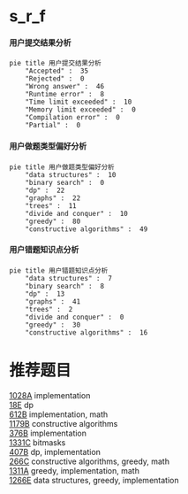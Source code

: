 # s_r_f

<!-- tabs:start -->



#### **用户提交结果分析**

```mermaid
pie title 用户提交结果分析
    "Accepted" :  35
    "Rejected" :  0
    "Wrong answer" :  46
    "Runtime error" :  8
    "Time limit exceeded" :  10
    "Memory limit exceeded" :  0
    "Compilation error" :  0
    "Partial" :  0
```

#### **用户做题类型偏好分析**

```mermaid
pie title 用户做题类型偏好分析
    "data structures" :  10
    "binary search" :  0
    "dp" :  22
    "graphs" :  22
    "trees" :  11
    "divide and conquer" :  10
    "greedy" :  80
    "constructive algorithms" :  49
```
#### **用户错题知识点分析**

```mermaid
pie title 用户错题知识点分析
    "data structures" :  7
    "binary search" :  8
    "dp" :  13
    "graphs" :  41
    "trees" :  2
    "divide and conquer" :  0
    "greedy" :  30
    "constructive algorithms" :  16
```



<!-- tabs:end -->
# 推荐题目
[1028A](https://codeforces.com/contest/1028/problem/A)		implementation		  
[18E](https://codeforces.com/contest/18/problem/E)		dp		  
[612B](https://codeforces.com/contest/612/problem/B)		implementation,
                        math		  
[1179B](https://codeforces.com/contest/1179/problem/B)		constructive algorithms		  
[376B](https://codeforces.com/contest/376/problem/B)		implementation		  
[1331C](https://codeforces.com/contest/1331/problem/C)		bitmasks		  
[407B](https://codeforces.com/contest/407/problem/B)		dp,
                        implementation		  
[266C](https://codeforces.com/contest/266/problem/C)		constructive algorithms,
                        greedy,
                        math		  
[1311A](https://codeforces.com/contest/1311/problem/A)		greedy,
                        implementation,
                        math		  
[1266E](https://codeforces.com/contest/1266/problem/E)		data structures,
                        greedy,
                        implementation		  
